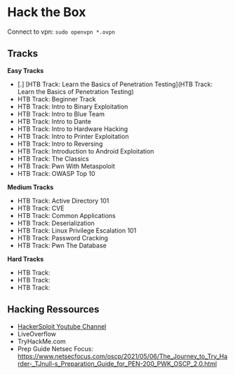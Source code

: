 # Hack the Box

Connect to vpn: ```sudo openvpn *.ovpn```

## Tracks 


**Easy Tracks**

- [.] [HTB Track: Learn the Basics of Penetration Testing](HTB Track: Learn the Basics of Penetration Testing)
- HTB Track: Beginner Track
- HTB Track: Intro to Binary Exploitation
- HTB Track: Intro to Blue Team
- HTB Track: Intro to Dante
- HTB Track: Intro to Hardware Hacking
- HTB Track: Intro to Printer Exploitation
- HTB Track: Intro to Reversing
- HTB Track: Introduction to Android Exploitation
- HTB Track: The Classics
- HTB Track: Pwn With Metaspoloit
- HTB Track: OWASP Top 10

**Medium Tracks**

- HTB Track: Active Directory 101
- HTB Track: CVE
- HTB Track: Common Applications
- HTB Track: Deserialization
- HTB Track: Linux Privilege Escalation 101
- HTB Track: Password Cracking
- HTB Track: Pwn The Database

**Hard Tracks**

- HTB Track:
- HTB Track:
- HTB Track:


## Hacking Ressources

- [HackerSploit Youtube Channel](https://www.youtube.com/channel/UC0ZTPkdxlAKf-V33tqXwi3Q/playlists)
- LiveOverflow
- TryHackMe.com
- Prep Guide Netsec Focus: https://www.netsecfocus.com/oscp/2021/05/06/The_Journey_to_Try_Harder-_TJnull-s_Preparation_Guide_for_PEN-200_PWK_OSCP_2.0.html


